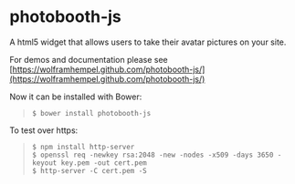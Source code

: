 photobooth-js
=============

A html5 widget that allows users to take their avatar pictures on your site.

For demos and documentation please see [https://wolframhempel.github.com/photobooth-js/](https://wolframhempel.github.com/photobooth-js/)

Now it can be installed with Bower:
>`$ bower install photobooth-js`

To test over https:  
>`$ npm install http-server`  
`$ openssl req -newkey rsa:2048 -new -nodes -x509 -days 3650 -keyout key.pem -out cert.pem`  
`$ http-server -C cert.pem -S
`